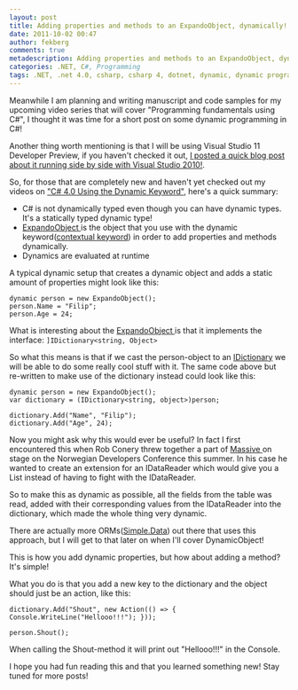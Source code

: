 ```yaml
---
layout: post
title: Adding properties and methods to an ExpandoObject, dynamically!
date: 2011-10-02 00:47
author: fekberg
comments: true
metadescription: Adding properties and methods to an ExpandoObject, dynamically!
categories: .NET, C#, Programming
tags: .NET, .net 4.0, csharp, csharp 4, dotnet, dynamic, dynamic programming, expandoobject
---
```

Meanwhile I am planning and writing manuscript and code samples for my upcoming video series that will cover "Programming fundamentals using C#", I thought it was time for a short post on some dynamic programming in C#!<!--excerpt-->

Another thing worth mentioning is that I will be using Visual Studio 11 Developer Preview, if you haven't checked it out, <a href="http://cdn.filipekberg.se/2011/09/19/visual-studio-11-and-visual-studio-2010-side-by-side/">I posted a quick blog post about it running side by side with Visual Studio 2010!</a>.

So, for those that are completely new and haven't yet checked out my videos on <a href="http://cdn.filipekberg.se/2011/07/21/c-4-0-using-the-dynamic-keyword/">"C# 4.0 Using the Dynamic Keyword"</a>, here's a quick summary:

<ul>
	<li>C# is not dynamically typed even though you can have dynamic types. It's a statically typed dynamic type!</li>
	<li><a href="http://msdn.microsoft.com/en-us/library/system.dynamic.expandoobject.aspx">ExpandoObject </a>is the object that you use with the dynamic keyword(<a href="http://msdn.microsoft.com/en-us/library/the35c6y.aspx">contextual keyword</a>) in order to add properties and methods dynamically.</li>
	<li>Dynamics are evaluated at runtime</li>
</ul>

A typical dynamic setup that creates a dynamic object and adds a static amount of properties might look like this:

	dynamic person = new ExpandoObject();
	person.Name = "Filip";
	person.Age = 24;

What is interesting about the <a href="http://msdn.microsoft.com/en-us/library/system.dynamic.expandoobject.aspx">ExpandoObject </a>is that it implements the interface: `]IDictionary<string, Object>`

So what this means is that if we cast the person-object to an <a href="http://msdn.microsoft.com/en-us/library/s4ys34ea.aspx">IDictionary</a> we will be able to do some really cool stuff with it. The same code above but re-written to make use of the dictionary instead could look like this:

	dynamic person = new ExpandoObject();
	var dictionary = (IDictionary<string, object>)person;

	dictionary.Add("Name", "Filip");
	dictionary.Add("Age", 24);

Now you might ask why this would ever be useful? In fact I first encountered this when Rob Conery threw together a part of <a href="https://github.com/robconery/massive">Massive </a>on stage on the Norwegian Developers Conference this summer. In his case he wanted to create an extension for an IDataReader which would give you a List<dynamic> instead of having to fight with the IDataReader.

So to make this as dynamic as possible, all the fields from the table was read, added with their corresponding values from the IDataReader into the dictionary, which made the whole thing very dynamic. 

There are actually more ORMs(<a href="https://github.com/markrendle/Simple.Data">Simple.Data</a>) out there that uses this approach, but I will get to that later on when I'll cover DynamicObject!

This is how you add dynamic properties, but how about adding a method? It's simple!

What you do is that you add a new key to the dictionary and the object should just be an action, like this:

	dictionary.Add("Shout", new Action(() => { Console.WriteLine("Hellooo!!!"); }));

	person.Shout();

When calling the Shout-method it will print out "Hellooo!!!" in the Console.

I hope you had fun reading this and that you learned something new! Stay tuned for more posts!

